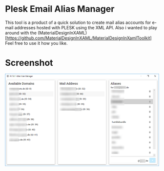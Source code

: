 # Plesk Email Alias Manager
This tool is a product of a quick solution to create mail alias accounts for e-mail addresses hosted with PLESK using the XML API.
Also i wanted to play around with the (MaterialDesignInXAML)[https://github.com/MaterialDesignInXAML/MaterialDesignInXamlToolkit]
Feel free to use it how you like.

# Screenshot
![](Images/Main.png)

